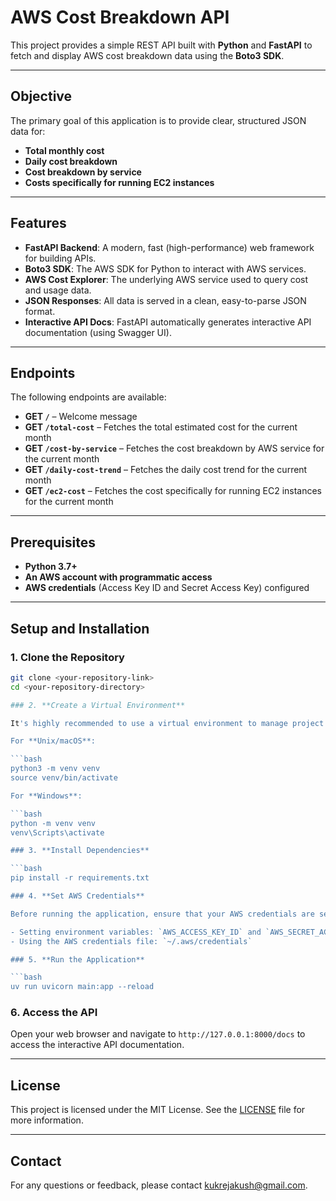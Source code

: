 # **AWS Cost Breakdown API**

This project provides a simple REST API built with **Python** and **FastAPI** to fetch and display AWS cost breakdown data using the **Boto3 SDK**.

---

## **Objective**

The primary goal of this application is to provide clear, structured JSON data for:

- **Total monthly cost**
- **Daily cost breakdown**
- **Cost breakdown by service**
- **Costs specifically for running EC2 instances**

---

## **Features**

- **FastAPI Backend**: A modern, fast (high-performance) web framework for building APIs.
- **Boto3 SDK**: The AWS SDK for Python to interact with AWS services.
- **AWS Cost Explorer**: The underlying AWS service used to query cost and usage data.
- **JSON Responses**: All data is served in a clean, easy-to-parse JSON format.
- **Interactive API Docs**: FastAPI automatically generates interactive API documentation (using Swagger UI).

---

## **Endpoints**

The following endpoints are available:

- **GET `/`** – Welcome message
- **GET `/total-cost`** – Fetches the total estimated cost for the current month
- **GET `/cost-by-service`** – Fetches the cost breakdown by AWS service for the current month
- **GET `/daily-cost-trend`** – Fetches the daily cost trend for the current month
- **GET `/ec2-cost`** – Fetches the cost specifically for running EC2 instances for the current month

---

## **Prerequisites**

- **Python 3.7+**
- **An AWS account with programmatic access**
- **AWS credentials** (Access Key ID and Secret Access Key) configured

---

## **Setup and Installation**

### 1. **Clone the Repository**

```bash
git clone <your-repository-link>
cd <your-repository-directory>

### 2. **Create a Virtual Environment**

It's highly recommended to use a virtual environment to manage project dependencies.

For **Unix/macOS**:

```bash
python3 -m venv venv
source venv/bin/activate

For **Windows**:

```bash
python -m venv venv
venv\Scripts\activate

### 3. **Install Dependencies**

```bash
pip install -r requirements.txt

### 4. **Set AWS Credentials**

Before running the application, ensure that your AWS credentials are set up. You can do this by:

- Setting environment variables: `AWS_ACCESS_KEY_ID` and `AWS_SECRET_ACCESS_KEY`
- Using the AWS credentials file: `~/.aws/credentials`

### 5. **Run the Application**

```bash
uv run uvicorn main:app --reload
```

### 6. **Access the API**

Open your web browser and navigate to `http://127.0.0.1:8000/docs` to access the interactive API documentation.

---

## **License**

This project is licensed under the MIT License. See the [LICENSE](LICENSE) file for more information.

---

## **Contact**

For any questions or feedback, please contact [kukrejakush@gmail.com](mailto:kukrejakush@gmail.com).
